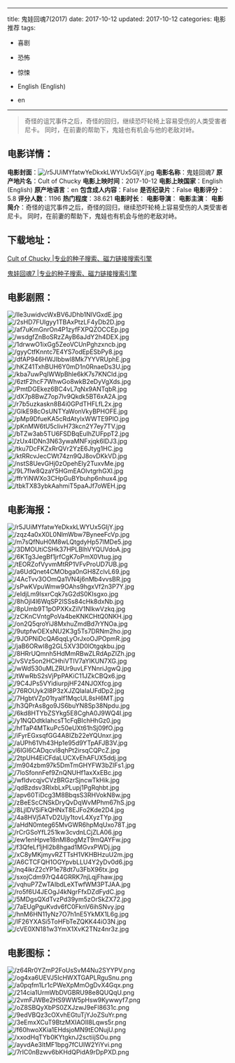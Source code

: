 
---
title: 鬼娃回魂7(2017)
date: 2017-10-12
updated: 2017-10-12
categories: 电影推荐
tags:
- 喜剧
- 恐怖
- 惊悚

- English (English)
- en
---


> 奇怪的诅咒事件之后，奇怪的回归，继续恐吓轮椅上容易受伤的人类受害者尼卡。 同时，在前妻的帮助下，鬼娃也有机会与他的老敌对峙。

## **电影详情**：

**电影封面**：<img src="https://image.tmdb.org/t/p/w200/r5JUiMYfatwYeDkxkLWYUx5GIjY.jpg" alt="/r5JUiMYfatwYeDkxkLWYUx5GIjY.jpg" title="/r5JUiMYfatwYeDkxkLWYUx5GIjY.jpg">
**电影名称**：鬼娃回魂7
**原产地片名**：Cult of Chucky
**电影上映时间**：2017-10-12
**电影上映国家**：English (English)
**原产地语言**：en
**包含成人内容**：False
**是否纪录片**：False
**电影评分**：5.8
**评分人数**：1196
**热门程度**：38.621
**电影时长**：
**电影导演**：
**电影主演**：
**电影简介**：奇怪的诅咒事件之后，奇怪的回归，继续恐吓轮椅上容易受伤的人类受害者尼卡。 同时，在前妻的帮助下，鬼娃也有机会与他的老敌对峙。

## **下载地址**：
[Cult of Chucky |专业的种子搜索、磁力链接搜索引擎](https://movie.amd794.com:2083/?search=Cult%20of%20Chucky&ordering=&mode=match_phrase&page_size=10&page=1)

[鬼娃回魂7 |专业的种子搜索、磁力链接搜索引擎](https://movie.amd794.com:2083/?search=%E9%AC%BC%E5%A8%83%E5%9B%9E%E9%AD%827&ordering=&mode=match_phrase&page_size=10&page=1)
 

## **电影剧照**：
<img src="https://image.tmdb.org/t/p/original/lle3uwidvcWxBV6JDhb1NlVGxdE.jpg" alt="/lle3uwidvcWxBV6JDhb1NlVGxdE.jpg" title="/lle3uwidvcWxBV6JDhb1NlVGxdE.jpg"><img src="https://image.tmdb.org/t/p/original/2sHD7FUlgyy1TBAxPtzLF4yDb2D.jpg" alt="/2sHD7FUlgyy1TBAxPtzLF4yDb2D.jpg" title="/2sHD7FUlgyy1TBAxPtzLF4yDb2D.jpg"><img src="https://image.tmdb.org/t/p/original/af7uKmGnrOn4P1zyfFXPQZOCCEp.jpg" alt="/af7uKmGnrOn4P1zyfFXPQZOCCEp.jpg" title="/af7uKmGnrOn4P1zyfFXPQZOCCEp.jpg"><img src="https://image.tmdb.org/t/p/original/wsdgfZnBoSRzZAyB6aJdY2h4DEX.jpg" alt="/wsdgfZnBoSRzZAyB6aJdY2h4DEX.jpg" title="/wsdgfZnBoSRzZAyB6aJdY2h4DEX.jpg"><img src="https://image.tmdb.org/t/p/original/1drwwO1ixGg5ZeoVCUnPghzxncb.jpg" alt="/1drwwO1ixGg5ZeoVCUnPghzxncb.jpg" title="/1drwwO1ixGg5ZeoVCUnPghzxncb.jpg"><img src="https://image.tmdb.org/t/p/original/gyyCtfKnntc7E4YS7odEpESbPy8.jpg" alt="/gyyCtfKnntc7E4YS7odEpESbPy8.jpg" title="/gyyCtfKnntc7E4YS7odEpESbPy8.jpg"><img src="https://image.tmdb.org/t/p/original/dfAP946HWJIbbwl8Mk7YYVRUphE.jpg" alt="/dfAP946HWJIbbwl8Mk7YYVRUphE.jpg" title="/dfAP946HWJIbbwl8Mk7YYVRUphE.jpg"><img src="https://image.tmdb.org/t/p/original/hKZ41TxhBUH6Y0mD1n0RnaeDs3U.jpg" alt="/hKZ41TxhBUH6Y0mD1n0RnaeDs3U.jpg" title="/hKZ41TxhBUH6Y0mD1n0RnaeDs3U.jpg"><img src="https://image.tmdb.org/t/p/original/kba7uwPqIWWpBhle6kK7s7KNCld.jpg" alt="/kba7uwPqIWWpBhle6kK7s7KNCld.jpg" title="/kba7uwPqIWWpBhle6kK7s7KNCld.jpg"><img src="https://image.tmdb.org/t/p/original/6ztF2hcF7WhwGo8wkB2eDyVgXds.jpg" alt="/6ztF2hcF7WhwGo8wkB2eDyVgXds.jpg" title="/6ztF2hcF7WhwGo8wkB2eDyVgXds.jpg"><img src="https://image.tmdb.org/t/p/original/PmtDGEkez6BC4vL7qNx9ANTqbR.jpg" alt="/PmtDGEkez6BC4vL7qNx9ANTqbR.jpg" title="/PmtDGEkez6BC4vL7qNx9ANTqbR.jpg"><img src="https://image.tmdb.org/t/p/original/dX7p8BwZ7op7lv9Qkdk5BT6xA2A.jpg" alt="/dX7p8BwZ7op7lv9Qkdk5BT6xA2A.jpg" title="/dX7p8BwZ7op7lv9Qkdk5BT6xA2A.jpg"><img src="https://image.tmdb.org/t/p/original/r7b5uzkaskn8B4i0GPdTHFLfL2x.jpg" alt="/r7b5uzkaskn8B4i0GPdTHFLfL2x.jpg" title="/r7b5uzkaskn8B4i0GPdTHFLfL2x.jpg"><img src="https://image.tmdb.org/t/p/original/GlkE98cOsUNTYaWonVkyBPHOFE.jpg" alt="/GlkE98cOsUNTYaWonVkyBPHOFE.jpg" title="/GlkE98cOsUNTYaWonVkyBPHOFE.jpg"><img src="https://image.tmdb.org/t/p/original/pMp9DfueKA5cRdAtylxWWTE9PlO.jpg" alt="/pMp9DfueKA5cRdAtylxWWTE9PlO.jpg" title="/pMp9DfueKA5cRdAtylxWWTE9PlO.jpg"><img src="https://image.tmdb.org/t/p/original/pKnMW6tU5cIivH73kcn2Y7ey7TV.jpg" alt="/pKnMW6tU5cIivH73kcn2Y7ey7TV.jpg" title="/pKnMW6tU5cIivH73kcn2Y7ey7TV.jpg"><img src="https://image.tmdb.org/t/p/original/bTZw3ab5TU6FSDBqEulhZUFppT2.jpg" alt="/bTZw3ab5TU6FSDBqEulhZUFppT2.jpg" title="/bTZw3ab5TU6FSDBqEulhZUFppT2.jpg"><img src="https://image.tmdb.org/t/p/original/zUx4IDNn3N63ywaMNFxjqk6lDJ3.jpg" alt="/zUx4IDNn3N63ywaMNFxjqk6lDJ3.jpg" title="/zUx4IDNn3N63ywaMNFxjqk6lDJ3.jpg"><img src="https://image.tmdb.org/t/p/original/tku7DcFKZxRrQVr2YzE6Jtyg1HC.jpg" alt="/tku7DcFKZxRrQVr2YzE6Jtyg1HC.jpg" title="/tku7DcFKZxRrQVr2YzE6Jtyg1HC.jpg"><img src="https://image.tmdb.org/t/p/original/ktRRcvJecCWt74zn9QJ8ovDKkVD.jpg" alt="/ktRRcvJecCWt74zn9QJ8ovDKkVD.jpg" title="/ktRRcvJecCWt74zn9QJ8ovDKkVD.jpg"><img src="https://image.tmdb.org/t/p/original/nstS8UevGHj0zOpehEly2TuxvMe.jpg" alt="/nstS8UevGHj0zOpehEly2TuxvMe.jpg" title="/nstS8UevGHj0zOpehEly2TuxvMe.jpg"><img src="https://image.tmdb.org/t/p/original/9L7flw8QzaY5HGmEAOlvtgrhGXl.jpg" alt="/9L7flw8QzaY5HGmEAOlvtgrhGXl.jpg" title="/9L7flw8QzaY5HGmEAOlvtgrhGXl.jpg"><img src="https://image.tmdb.org/t/p/original/ffrYiNWXo3CHpGuBYbuhp6nhux4.jpg" alt="/ffrYiNWXo3CHpGuBYbuhp6nhux4.jpg" title="/ffrYiNWXo3CHpGuBYbuhp6nhux4.jpg"><img src="https://image.tmdb.org/t/p/original/tbkTX83ybkAahmiT5paAJf7oWEH.jpg" alt="/tbkTX83ybkAahmiT5paAJf7oWEH.jpg" title="/tbkTX83ybkAahmiT5paAJf7oWEH.jpg">

## **电影海报**：
<img src="https://image.tmdb.org/t/p/original/r5JUiMYfatwYeDkxkLWYUx5GIjY.jpg" alt="/r5JUiMYfatwYeDkxkLWYUx5GIjY.jpg" title="/r5JUiMYfatwYeDkxkLWYUx5GIjY.jpg"><img src="https://image.tmdb.org/t/p/original/zqz4a0xX0L0NlmWbw7ByneeFcVp.jpg" alt="/zqz4a0xX0L0NlmWbw7ByneeFcVp.jpg" title="/zqz4a0xX0L0NlmWbw7ByneeFcVp.jpg"><img src="https://image.tmdb.org/t/p/original/m7sQfNuH0M8wLQtgdyHp57lMDe5.jpg" alt="/m7sQfNuH0M8wLQtgdyHp57lMDe5.jpg" title="/m7sQfNuH0M8wLQtgdyHp57lMDe5.jpg"><img src="https://image.tmdb.org/t/p/original/3DMOUtiCSHk37HPLBlhVYQUVdoA.jpg" alt="/3DMOUtiCSHk37HPLBlhVYQUVdoA.jpg" title="/3DMOUtiCSHk37HPLBlhVYQUVdoA.jpg"><img src="https://image.tmdb.org/t/p/original/6KTg3JegBf1jrfCgK7oPmX0Vtug.jpg" alt="/6KTg3JegBf1jrfCgK7oPmX0Vtug.jpg" title="/6KTg3JegBf1jrfCgK7oPmX0Vtug.jpg"><img src="https://image.tmdb.org/t/p/original/tEORZofVyvmMtRP1VFvProUD7UB.jpg" alt="/tEORZofVyvmMtRP1VFvProUD7UB.jpg" title="/tEORZofVyvmMtRP1VFvProUD7UB.jpg"><img src="https://image.tmdb.org/t/p/original/a6UdQnet4CMObga0nGH8ZclvL69.jpg" alt="/a6UdQnet4CMObga0nGH8ZclvL69.jpg" title="/a6UdQnet4CMObga0nGH8ZclvL69.jpg"><img src="https://image.tmdb.org/t/p/original/4AcTvv3OOmQa1VN4j6nMb4vvsBR.jpg" alt="/4AcTvv3OOmQa1VN4j6nMb4vvsBR.jpg" title="/4AcTvv3OOmQa1VN4j6nMb4vvsBR.jpg"><img src="https://image.tmdb.org/t/p/original/sPwKVpuWmw9OAhs9hgxVf2n3P7Y.jpg" alt="/sPwKVpuWmw9OAhs9hgxVf2n3P7Y.jpg" title="/sPwKVpuWmw9OAhs9hgxVf2n3P7Y.jpg"><img src="https://image.tmdb.org/t/p/original/eIdjLm9lsxrCqk7sG2dS0KIsgxo.jpg" alt="/eIdjLm9lsxrCqk7sG2dS0KIsgxo.jpg" title="/eIdjLm9lsxrCqk7sG2dS0KIsgxo.jpg"><img src="https://image.tmdb.org/t/p/original/8hOjI4l6WqSP2lSSs84cHk8dxNb.jpg" alt="/8hOjI4l6WqSP2lSSs84cHk8dxNb.jpg" title="/8hOjI4l6WqSP2lSSs84cHk8dxNb.jpg"><img src="https://image.tmdb.org/t/p/original/8pUmb9T1pOPXKxZilV1NlkwVzkq.jpg" alt="/8pUmb9T1pOPXKxZilV1NlkwVzkq.jpg" title="/8pUmb9T1pOPXKxZilV1NlkwVzkq.jpg"><img src="https://image.tmdb.org/t/p/original/zCKnCVntgPoVa4beKNKCHtQ0NKH.jpg" alt="/zCKnCVntgPoVa4beKNKCHtQ0NKH.jpg" title="/zCKnCVntgPoVa4beKNKCHtQ0NKH.jpg"><img src="https://image.tmdb.org/t/p/original/on2Q5qroYiJ8MxhuZmdBd7rYNOa.jpg" alt="/on2Q5qroYiJ8MxhuZmdBd7rYNOa.jpg" title="/on2Q5qroYiJ8MxhuZmdBd7rYNOa.jpg"><img src="https://image.tmdb.org/t/p/original/9utpfwOEXsNU2K3g5Ts7DRNm2ho.jpg" alt="/9utpfwOEXsNU2K3g5Ts7DRNm2ho.jpg" title="/9utpfwOEXsNU2K3g5Ts7DRNm2ho.jpg"><img src="https://image.tmdb.org/t/p/original/9JOPNiDcQA6qqLyOrJxoOJPOpmR.jpg" alt="/9JOPNiDcQA6qqLyOrJxoOJPOpmR.jpg" title="/9JOPNiDcQA6qqLyOrJxoOJPOpmR.jpg"><img src="https://image.tmdb.org/t/p/original/jaB6ORwI8g2GL5XV3D0lOtgqkbu.jpg" alt="/jaB6ORwI8g2GL5XV3D0lOtgqkbu.jpg" title="/jaB6ORwI8g2GL5XV3D0lOtgqkbu.jpg"><img src="https://image.tmdb.org/t/p/original/8HRrUQmnh5HdMmRBwZLRdApZIZh.jpg" alt="/8HRrUQmnh5HdMmRBwZLRdApZIZh.jpg" title="/8HRrUQmnh5HdMmRBwZLRdApZIZh.jpg"><img src="https://image.tmdb.org/t/p/original/vSVz5on2HCHhiVTIV7aYIKUN7XG.jpg" alt="/vSVz5on2HCHhiVTIV7aYIKUN7XG.jpg" title="/vSVz5on2HCHhiVTIV7aYIKUN7XG.jpg"><img src="https://image.tmdb.org/t/p/original/wWd530uMLZRUr9uvLFYNnriJgwQ.jpg" alt="/wWd530uMLZRUr9uvLFYNnriJgwQ.jpg" title="/wWd530uMLZRUr9uvLFYNnriJgwQ.jpg"><img src="https://image.tmdb.org/t/p/original/tWwRbS2sVjPpPAKiC11JZkCBQx6.jpg" alt="/tWwRbS2sVjPpPAKiC11JZkCBQx6.jpg" title="/tWwRbS2sVjPpPAKiC11JZkCBQx6.jpg"><img src="https://image.tmdb.org/t/p/original/9C4JPs5VYidiurpjHF24NJOXfcg.jpg" alt="/9C4JPs5VYidiurpjHF24NJOXfcg.jpg" title="/9C4JPs5VYidiurpjHF24NJOXfcg.jpg"><img src="https://image.tmdb.org/t/p/original/76ROUyk2l8P3zXJZQlaIaUFdDp2.jpg" alt="/76ROUyk2l8P3zXJZQlaIaUFdDp2.jpg" title="/76ROUyk2l8P3zXJZQlaIaUFdDp2.jpg"><img src="https://image.tmdb.org/t/p/original/7HgbtVZp01tyaIf1MqcUL8sH6MT.jpg" alt="/7HgbtVZp01tyaIf1MqcUL8sH6MT.jpg" title="/7HgbtVZp01tyaIf1MqcUL8sH6MT.jpg"><img src="https://image.tmdb.org/t/p/original/h3QPrAs8go9JS6buYN8Sp38Npdu.jpg" alt="/h3QPrAs8go9JS6buYN8Sp38Npdu.jpg" title="/h3QPrAs8go9JS6buYN8Sp38Npdu.jpg"><img src="https://image.tmdb.org/t/p/original/6kd8HTYbZSYkg5E8CghA0J9WQ4I.jpg" alt="/6kd8HTYbZSYkg5E8CghA0J9WQ4I.jpg" title="/6kd8HTYbZSYkg5E8CghA0J9WQ4I.jpg"><img src="https://image.tmdb.org/t/p/original/y1NQDdtkIahcsT1cFqBIchHhGz0.jpg" alt="/y1NQDdtkIahcsT1cFqBIchHhGz0.jpg" title="/y1NQDdtkIahcsT1cFqBIchHhGz0.jpg"><img src="https://image.tmdb.org/t/p/original/hfTaP4MTkuPc50eUXt61hSj09fO.jpg" alt="/hfTaP4MTkuPc50eUXt61hSj09fO.jpg" title="/hfTaP4MTkuPc50eUXt61hSj09fO.jpg"><img src="https://image.tmdb.org/t/p/original/iFyrEGxsqfGG4A8IZb22eYQUnxr.jpg" alt="/iFyrEGxsqfGG4A8IZb22eYQUnxr.jpg" title="/iFyrEGxsqfGG4A8IZb22eYQUnxr.jpg"><img src="https://image.tmdb.org/t/p/original/aUPh61Vh43Hp1e95d9YTpAFJB3V.jpg" alt="/aUPh61Vh43Hp1e95d9YTpAFJB3V.jpg" title="/aUPh61Vh43Hp1e95d9YTpAFJB3V.jpg"><img src="https://image.tmdb.org/t/p/original/6IGI6CADqcvl8qhPt2irsqCQPcZ.jpg" alt="/6IGI6CADqcvl8qhPt2irsqCQPcZ.jpg" title="/6IGI6CADqcvl8qhPt2irsqCQPcZ.jpg"><img src="https://image.tmdb.org/t/p/original/2tpUH4EiCFdaLUCXvEhAFUX5ddj.jpg" alt="/2tpUH4EiCFdaLUCXvEhAFUX5ddj.jpg" title="/2tpUH4EiCFdaLUCXvEhAFUX5ddj.jpg"><img src="https://image.tmdb.org/t/p/original/m904zbm97k5DmTmGHYFW3bZlFs1.jpg" alt="/m904zbm97k5DmTmGHYFW3bZlFs1.jpg" title="/m904zbm97k5DmTmGHYFW3bZlFs1.jpg"><img src="https://image.tmdb.org/t/p/original/7loSfonnFef9ZnQNUHf1axXxEBc.jpg" alt="/7loSfonnFef9ZnQNUHf1axXxEBc.jpg" title="/7loSfonnFef9ZnQNUHf1axXxEBc.jpg"><img src="https://image.tmdb.org/t/p/original/wfIdvcqjvCVzBRGzrSjncwTkHik.jpg" alt="/wfIdvcqjvCVzBRGzrSjncwTkHik.jpg" title="/wfIdvcqjvCVzBRGzrSjncwTkHik.jpg"><img src="https://image.tmdb.org/t/p/original/qdBzdsv3RIxbLxPLupj1PgRqhbt.jpg" alt="/qdBzdsv3RIxbLxPLupj1PgRqhbt.jpg" title="/qdBzdsv3RIxbLxPLupj1PgRqhbt.jpg"><img src="https://image.tmdb.org/t/p/original/apv60TiDcg3M8BbqsS3RHVokN8w.jpg" alt="/apv60TiDcg3M8BbqsS3RHVokN8w.jpg" title="/apv60TiDcg3M8BbqsS3RHVokN8w.jpg"><img src="https://image.tmdb.org/t/p/original/zBeEScCNSkDryQvDqWvMPhm67hS.jpg" alt="/zBeEScCNSkDryQvDqWvMPhm67hS.jpg" title="/zBeEScCNSkDryQvDqWvMPhm67hS.jpg"><img src="https://image.tmdb.org/t/p/original/8LjIDVSiFkQHNxT8EJFo2Kde2D4.jpg" alt="/8LjIDVSiFkQHNxT8EJFo2Kde2D4.jpg" title="/8LjIDVSiFkQHNxT8EJFo2Kde2D4.jpg"><img src="https://image.tmdb.org/t/p/original/4a8HVj5ATvD2Ujy1tovL4XyzTYp.jpg" alt="/4a8HVj5ATvD2Ujy1tovL4XyzTYp.jpg" title="/4a8HVj5ATvD2Ujy1tovL4XyzTYp.jpg"><img src="https://image.tmdb.org/t/p/original/aHdN0mteg65MvGWR6hpMqUxo78T.jpg" alt="/aHdN0mteg65MvGWR6hpMqUxo78T.jpg" title="/aHdN0mteg65MvGWR6hpMqUxo78T.jpg"><img src="https://image.tmdb.org/t/p/original/rCrGSoYfL251kw3cvdnLCjZLA06.jpg" alt="/rCrGSoYfL251kw3cvdnLCjZLA06.jpg" title="/rCrGSoYfL251kw3cvdnLCjZLA06.jpg"><img src="https://image.tmdb.org/t/p/original/ew1enHpve18nMl8ogMzT9mQAYFw.jpg" alt="/ew1enHpve18nMl8ogMzT9mQAYFw.jpg" title="/ew1enHpve18nMl8ogMzT9mQAYFw.jpg"><img src="https://image.tmdb.org/t/p/original/f3QfeLf1jHl2b8hgad1MGvxPWDj.jpg" alt="/f3QfeLf1jHl2b8hgad1MGvxPWDj.jpg" title="/f3QfeLf1jHl2b8hgad1MGvxPWDj.jpg"><img src="https://image.tmdb.org/t/p/original/xC8yMKjmyvRZTTsH1VKHBHzuU2m.jpg" alt="/xC8yMKjmyvRZTTsH1VKHBHzuU2m.jpg" title="/xC8yMKjmyvRZTTsH1VKHBHzuU2m.jpg"><img src="https://image.tmdb.org/t/p/original/A6CTCFQH1OGYpvbLLU4Y2yDv0d6.jpg" alt="/A6CTCFQH1OGYpvbLLU4Y2yDv0d6.jpg" title="/A6CTCFQH1OGYpvbLLU4Y2yDv0d6.jpg"><img src="https://image.tmdb.org/t/p/original/nq4ikrZ2cYP1e78dt7u3FbX96tx.jpg" alt="/nq4ikrZ2cYP1e78dt7u3FbX96tx.jpg" title="/nq4ikrZ2cYP1e78dt7u3FbX96tx.jpg"><img src="https://image.tmdb.org/t/p/original/sxojCdm97rQ44GRRK7njLqjFhaw.jpg" alt="/sxojCdm97rQ44GRRK7njLqjFhaw.jpg" title="/sxojCdm97rQ44GRRK7njLqjFhaw.jpg"><img src="https://image.tmdb.org/t/p/original/vqhuP7ZwTAIbdLeXTwfWM3PTJAA.jpg" alt="/vqhuP7ZwTAIbdLeXTwfWM3PTJAA.jpg" title="/vqhuP7ZwTAIbdLeXTwfWM3PTJAA.jpg"><img src="https://image.tmdb.org/t/p/original/ro5f6U4JEOgJ4kNgrFfxDZdFydC.jpg" alt="/ro5f6U4JEOgJ4kNgrFfxDZdFydC.jpg" title="/ro5f6U4JEOgJ4kNgrFfxDZdFydC.jpg"><img src="https://image.tmdb.org/t/p/original/5MDgsQXdTvzPd39ym5zOrSkZX72.jpg" alt="/5MDgsQXdTvzPd39ym5zOrSkZX72.jpg" title="/5MDgsQXdTvzPd39ym5zOrSkZX72.jpg"><img src="https://image.tmdb.org/t/p/original/7aEUgPguKvdv6fC0FknV6ihSNvy.jpg" alt="/7aEUgPguKvdv6fC0FknV6ihSNvy.jpg" title="/7aEUgPguKvdv6fC0FknV6ihSNvy.jpg"><img src="https://image.tmdb.org/t/p/original/hnM6HN11yNz7O7h1nE5YkMX1L6g.jpg" alt="/hnM6HN11yNz7O7h1nE5YkMX1L6g.jpg" title="/hnM6HN11yNz7O7h1nE5YkMX1L6g.jpg"><img src="https://image.tmdb.org/t/p/original/lF26YXASi5ToHFbTeZQKK44iO3N.jpg" alt="/lF26YXASi5ToHFbTeZQKK44iO3N.jpg" title="/lF26YXASi5ToHFbTeZQKK44iO3N.jpg"><img src="https://image.tmdb.org/t/p/original/cVE0XN181w3YmX1XvK2TNz4nr3z.jpg" alt="/cVE0XN181w3YmX1XvK2TNz4nr3z.jpg" title="/cVE0XN181w3YmX1XvK2TNz4nr3z.jpg">

## **电影图标**：
<img src="https://image.tmdb.org/t/p/original/z64Rr0YZmP2FoUsSvM4Nu2SYYPV.png" alt="/z64Rr0YZmP2FoUsSvM4Nu2SYYPV.png" title="/z64Rr0YZmP2FoUsSvM4Nu2SYYPV.png"><img src="https://image.tmdb.org/t/p/original/og4xa6UEVJ5IcHWXTGAPLRguSnu.png" alt="/og4xa6UEVJ5IcHWXTGAPLRguSnu.png" title="/og4xa6UEVJ5IcHWXTGAPLRguSnu.png"><img src="https://image.tmdb.org/t/p/original/a0pqfm1Lr1cPWeXpMmOgDvX4Gqx.png" alt="/a0pqfm1Lr1cPWeXpMmOgDvX4Gqx.png" title="/a0pqfm1Lr1cPWeXpMmOgDvX4Gqx.png"><img src="https://image.tmdb.org/t/p/original/214cia1UrmWbDVGBRU98e8QUQqU.png" alt="/214cia1UrmWbDVGBRU98e8QUQqU.png" title="/214cia1UrmWbDVGBRU98e8QUQqU.png"><img src="https://image.tmdb.org/t/p/original/2vmFJWBe2HS9WW5pHsw9Kywwyf7.png" alt="/2vmFJWBe2HS9WW5pHsw9Kywwyf7.png" title="/2vmFJWBe2HS9WW5pHsw9Kywwyf7.png"><img src="https://image.tmdb.org/t/p/original/oZ8SBQyXbPS0ZXJzwJ9eFl8631c.png" alt="/oZ8SBQyXbPS0ZXJzwJ9eFl8631c.png" title="/oZ8SBQyXbPS0ZXJzwJ9eFl8631c.png"><img src="https://image.tmdb.org/t/p/original/9edVBQz3cOXvhEGtuTjYJoZSuYr.png" alt="/9edVBQz3cOXvhEGtuTjYJoZSuYr.png" title="/9edVBQz3cOXvhEGtuTjYJoZSuYr.png"><img src="https://image.tmdb.org/t/p/original/3eEmxXCuT9BtzMXIAOII8Lqws5r.png" alt="/3eEmxXCuT9BtzMXIAOII8Lqws5r.png" title="/3eEmxXCuT9BtzMXIAOII8Lqws5r.png"><img src="https://image.tmdb.org/t/p/original/f60hwoXKia1EHdsjoMN9tEONujU.png" alt="/f60hwoXKia1EHdsjoMN9tEONujU.png" title="/f60hwoXKia1EHdsjoMN9tEONujU.png"><img src="https://image.tmdb.org/t/p/original/xxodHqTYb0KYtgknJ2sctiijSOu.png" alt="/xxodHqTYb0KYtgknJ2sctiijSOu.png" title="/xxodHqTYb0KYtgknJ2sctiijSOu.png"><img src="https://image.tmdb.org/t/p/original/ayvdAe3ltMF1bpg7fCUIW2YiYvi.png" alt="/ayvdAe3ltMF1bpg7fCUIW2YiYvi.png" title="/ayvdAe3ltMF1bpg7fCUIW2YiYvi.png"><img src="https://image.tmdb.org/t/p/original/7rIC0nBzwv6bKHdQPidA9rDpPXD.png" alt="/7rIC0nBzwv6bKHdQPidA9rDpPXD.png" title="/7rIC0nBzwv6bKHdQPidA9rDpPXD.png">
